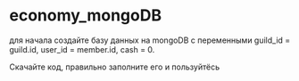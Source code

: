 # economy_mongoDB
для начала создайте базу данных на mongoDB с переменными guild_id = guild.id, user_id = member.id, cash = 0.

Скачайте код, правильно заполните его и пользуйтёсь
